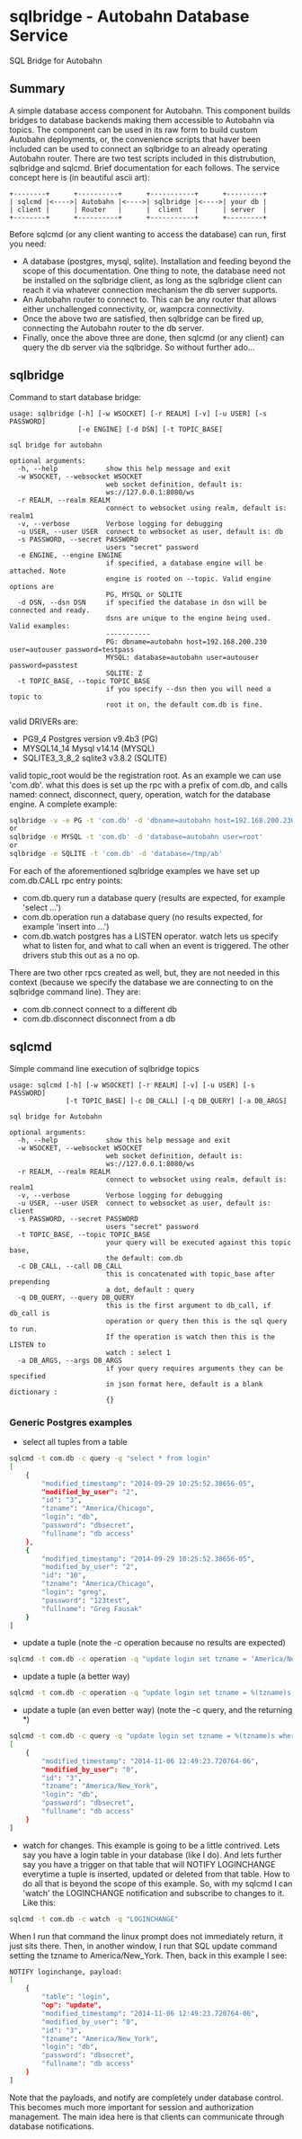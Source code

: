 # sqlbridge - Autobahn Database Service

SQL Bridge for Autobahn

## Summary

A simple database access component for Autobahn. This component builds bridges to database backends making
them accessible to Autobahn via topics.  The component can be used in its raw form to build custom
Autobahn deployments, or, the convenience scripts that haver been included can be used to
connect an sqlbridge to an already operating Autobahn router.  There are two test scripts included in
this distrubution, sqlbridge and sqlcmd. Brief documentation for each follows. The service
concept here is (in beautiful ascii art):

```
+--------+      +----------+      +-----------+      +---------+
| sqlcmd |<---->| Autobahn |<---->| sqlbridge |<---->| your db |
| client |      | Router   |      |  client   |      | server  |
+--------+      +----------+      +-----------+      +---------+
```

Before sqlcmd (or any client wanting to access the database) can run, first you need:
* A database (postgres, mysql, sqlite).  Installation and feeding beyond the scope
of this documentation.  One thing to note, the database need not be installed
on the sqlbridge client, as long as the sqlbridge client can reach it
via whatever connection mechanism the db server supports.
* An Autobahn router to connect to.  This can be any router that allows either unchallenged
connectivity, or, wampcra connectivity.
* Once the above two are satisfied, then sqlbridge can be fired up, connecting the Autobahn
router to the db server.
* Finally, once the above three are done, then sqlcmd (or any client) can query
the db server via the sqlbridge.
So without further ado...

## sqlbridge

Command to start database bridge:

```
usage: sqlbridge [-h] [-w WSOCKET] [-r REALM] [-v] [-u USER] [-s PASSWORD]
                 [-e ENGINE] [-d DSN] [-t TOPIC_BASE]

sql bridge for autobahn

optional arguments:
  -h, --help            show this help message and exit
  -w WSOCKET, --websocket WSOCKET
                        web socket definition, default is:
                        ws://127.0.0.1:8080/ws
  -r REALM, --realm REALM
                        connect to websocket using realm, default is: realm1
  -v, --verbose         Verbose logging for debugging
  -u USER, --user USER  connect to websocket as user, default is: db
  -s PASSWORD, --secret PASSWORD
                        users "secret" password
  -e ENGINE, --engine ENGINE
                        if specified, a database engine will be attached. Note
                        engine is rooted on --topic. Valid engine options are
                        PG, MYSQL or SQLITE
  -d DSN, --dsn DSN     if specified the database in dsn will be connected and ready.
                        dsns are unique to the engine being used.  Valid examples:
                        -----------
                        PG: dbname=autobahn host=192.168.200.230 user=autouser password=testpass
                        MYSQL: database=autobahn user=autouser password=passtest
                        SQLITE: Z
  -t TOPIC_BASE, --topic TOPIC_BASE
                        if you specify --dsn then you will need a topic to
                        root it on, the default com.db is fine.
```

valid DRIVERs are:
* PG9\_4	Postgres version v9.4b3 (PG)
* MYSQL14\_14	Mysql v14.14 (MYSQL)
* SQLITE3\_3\_8\_2	sqlite3 v3.8.2 (SQLITE)

valid topic_root would be the registration root.  As an example we can use 'com.db'.
what this does is set up the rpc with a prefix of com.db, and calls named:
connect, disconnect, query, operation, watch for the database engine. A complete example:

```sh
sqlbridge -v -e PG -t 'com.db' -d 'dbname=autobahn host=192.168.200.230 user=autouser'
or
sqlbridge -e MYSQL -t 'com.db' -d 'database=autobahn user=root'
or
sqlbridge -e SQLITE -t 'com.db' -d 'database=/tmp/ab'
```

For each of the aforementioned sqlbridge examples we have set up com.db.CALL rpc entry points:

* com.db.query      run a database query (results are expected, for example 'select ...')
* com.db.operation  run a database query (no results expected, for example 'insert into ...')
* com.db.watch      postgres has a LISTEN operator.  watch lets us specify what to listen for, and what to call when an event is triggered. The other drivers stub this out as a no op.

There are two other rpcs created as well, but, they are not needed in this context (because we specify the database we are connecting to on the sqlbridge command line). They are:
* com.db.connect    connect to a different db
* com.db.disconnect disconnect from a db


## sqlcmd

Simple command line execution of sqlbridge topics

```
usage: sqlcmd [-h] [-w WSOCKET] [-r REALM] [-v] [-u USER] [-s PASSWORD]
              [-t TOPIC_BASE] [-c DB_CALL] [-q DB_QUERY] [-a DB_ARGS]

sql bridge for Autobahn

optional arguments:
  -h, --help            show this help message and exit
  -w WSOCKET, --websocket WSOCKET
                        web socket definition, default is:
                        ws://127.0.0.1:8080/ws
  -r REALM, --realm REALM
                        connect to websocket using realm, default is: realm1
  -v, --verbose         Verbose logging for debugging
  -u USER, --user USER  connect to websocket as user, default is: client
  -s PASSWORD, --secret PASSWORD
                        users "secret" password
  -t TOPIC_BASE, --topic TOPIC_BASE
                        your query will be executed against this topic base,
                        the default: com.db
  -c DB_CALL, --call DB_CALL
                        this is concatenated with topic_base after prepending
                        a dot, default : query
  -q DB_QUERY, --query DB_QUERY
                        this is the first argument to db_call, if db_call is
                        operation or query then this is the sql query to run.
                        If the operation is watch then this is the LISTEN to
                        watch : select 1
  -a DB_ARGS, --args DB_ARGS
                        if your query requires arguments they can be specified
                        in json format here, default is a blank dictionary :
                        {}
```

### Generic Postgres examples

* select all tuples from a table
```sh
sqlcmd -t com.db -c query -q "select * from login"
[
    {
        "modified_timestamp": "2014-09-29 10:25:52.38656-05", 
        "modified_by_user": "2", 
        "id": "3", 
        "tzname": "America/Chicago", 
        "login": "db", 
        "password": "dbsecret", 
        "fullname": "db access"
    }, 
    {
        "modified_timestamp": "2014-09-29 10:25:52.38656-05", 
        "modified_by_user": "2", 
        "id": "10", 
        "tzname": "America/Chicago", 
        "login": "greg", 
        "password": "123test", 
        "fullname": "Greg Fausak"
    }
]
```
* update a tuple (note the -c operation because no results are expected)
```sh
sqlcmd -t com.db -c operation -q "update login set tzname = 'America/New_York' where id = 3"
```
* update a tuple (a better way)
```sh
sqlcmd -t com.db -c operation -q "update login set tzname = %(tzname)s where id = %(id)s" -a '{"tzname":"America/New_York","id":3}'
```
* update a tuple (an even better way) (note the -c query, and the returning \*)
```sh
sqlcmd -t com.db -c query -q "update login set tzname = %(tzname)s where id = %(id)s returning *" -a '{"tzname":"America/New_York","id":3}'
[
    {
        "modified_timestamp": "2014-11-06 12:49:23.720764-06", 
        "modified_by_user": "0", 
        "id": "3", 
        "tzname": "America/New_York", 
        "login": "db", 
        "password": "dbsecret", 
        "fullname": "db access"
    }
]
```
* watch for changes.  This example is going to be a little contrived.
Lets say you have a login table in your database (like I do).
And lets further say you have a trigger on that table that will NOTIFY LOGINCHANGE everytime a tuple
is inserted, updated or deleted from that table. How to do all that is beyond the scope of
this example. So, with my sqlcmd I can 'watch' the LOGINCHANGE notification and subscribe to
changes to it.  Like this:
```sh
sqlcmd -t com.db -c watch -q "LOGINCHANGE"
```
When I run that command the linux prompt does not immediately return, it just sits there.  Then, in another window, I run that
SQL update command setting the tzname to America/New_York. Then, back in this example I see:
```sh
NOTIFY loginchange, payload:
[
    {
        "table": "login",
        "op": "update",
        "modified_timestamp": "2014-11-06 12:49:23.720764-06", 
        "modified_by_user": "0", 
        "id": "3", 
        "tzname": "America/New_York", 
        "login": "db", 
        "password": "dbsecret", 
        "fullname": "db access"
    }
]
```
Note that the payloads, and notify are completely under database control.  This becomes much more important
for session and authorization management.  The main idea here is that clients can communicate through database
notifications.

